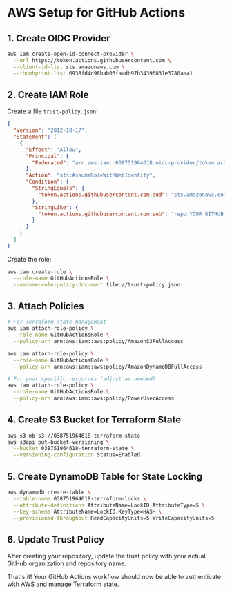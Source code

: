 # AWS Setup for GitHub Actions

## 1. Create OIDC Provider

```bash
aws iam create-open-id-connect-provider \
  --url https://token.actions.githubusercontent.com \
  --client-id-list sts.amazonaws.com \
  --thumbprint-list 6938fd4d98bab03faadb97b34396831e3780aea1
```

## 2. Create IAM Role

Create a file `trust-policy.json`:

```json
{
  "Version": "2012-10-17",
  "Statement": [
    {
      "Effect": "Allow",
      "Principal": {
        "Federated": "arn:aws:iam::038751964618:oidc-provider/token.actions.githubusercontent.com"
      },
      "Action": "sts:AssumeRoleWithWebIdentity",
      "Condition": {
        "StringEquals": {
          "token.actions.githubusercontent.com:aud": "sts.amazonaws.com"
        },
        "StringLike": {
          "token.actions.githubusercontent.com:sub": "repo:YOUR_GITHUB_ORG/YOUR_REPO:*"
        }
      }
    }
  ]
}
```

Create the role:

```bash
aws iam create-role \
  --role-name GitHubActionsRole \
  --assume-role-policy-document file://trust-policy.json
```

## 3. Attach Policies

```bash
# For Terraform state management
aws iam attach-role-policy \
  --role-name GitHubActionsRole \
  --policy-arn arn:aws:iam::aws:policy/AmazonS3FullAccess

aws iam attach-role-policy \
  --role-name GitHubActionsRole \
  --policy-arn arn:aws:iam::aws:policy/AmazonDynamoDBFullAccess

# For your specific resources (adjust as needed)
aws iam attach-role-policy \
  --role-name GitHubActionsRole \
  --policy-arn arn:aws:iam::aws:policy/PowerUserAccess
```

## 4. Create S3 Bucket for Terraform State

```bash
aws s3 mb s3://038751964618-terraform-state
aws s3api put-bucket-versioning \
  --bucket 038751964618-terraform-state \
  --versioning-configuration Status=Enabled
```

## 5. Create DynamoDB Table for State Locking

```bash
aws dynamodb create-table \
  --table-name 038751964618-terraform-locks \
  --attribute-definitions AttributeName=LockID,AttributeType=S \
  --key-schema AttributeName=LockID,KeyType=HASH \
  --provisioned-throughput ReadCapacityUnits=5,WriteCapacityUnits=5
```

## 6. Update Trust Policy

After creating your repository, update the trust policy with your actual GitHub organization and repository name.

That's it! Your GitHub Actions workflow should now be able to authenticate with AWS and manage Terraform state.
